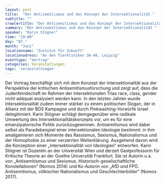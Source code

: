 ```yaml
---
layout: post
title:  "Der Antisemitismus und das Konzept der Intersektionalität "
subtitle: ""
crawlertitle: "Der Antisemitismus und das Konzept der Intersektionalität "
summary: "Der Antisemitismus und das Konzept der Intersektionalität "
speaker: "Karin Stögner"
time: "19:00"
day: "07."
month: "Juni"
locationname: "Institut für Zukunft"
locationadress: "An den Tierkliniken 38-40, Leipzig"
eventtype: "Vortrag"
categories: Veranstaltungen
tags: 'veranstaltungen'
---
```


Der Vortrag beschäftigt sich mit dem Konzept der Intersektionalität aus der Perspektive der kritischen Antisemitismusforschung und zeigt auf, dass die Judenfeindschaft im Rahmen der intersektionalen Trias race, class, gender nicht adäquat analysiert werden kann. In den letzten Jahren wurde Intersektionalität zudem immer stärker zu einem politischen Slogan, der in Allianz mit der BDS Kampagne und durch Pinkwashing-Vorwürfe Israel delegitimiert. Karin Stögner schlägt demgegenüber eine radikale Umwertung des Intersektionalitätskonzepts vor, um es für eine emanzipatorische Politik zurückzugewinnen. Antisemitismus wird dabei selbst als Paradebeispiel einer intersektionalen Ideologie bestimmt: in ihm amalgamieren sich Momente des Rassismus, Sexismus, Nationalismus und der Homophobie zu einer verzerrten Welterklärung. Ausgehend davon wird die Konzeption einer „Intersektionalität von Ideologien“ entworfen.
Karin Stögner ist Dozentin an der Universität Wien und derzeit Gastprofessorin für Kritische Theorie an der Goethe Universität Frankfurt. Sie ist Autorin u.a. von „Antisemitismus und Sexismus. Historisch-gesellschaftliche Konstellationen“ (Nomos 2014) und Ko-Autorin von „AfD und FPÖ. Antisemitismus, völkischer Nationalismus und Geschlechterbilder“ (Nomos 2017). 